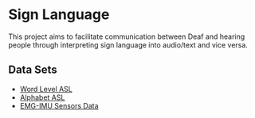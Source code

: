 # Sign Language

This project aims to facilitate communication between Deaf and hearing people through interpreting sign language into audio/text and vice versa.

## Data Sets
* [Word Level ASL](https://www.kaggle.com/datasets/risangbaskoro/wlasl-processed)
* [Alphabet ASL](https://www.kaggle.com/datasets/grassknoted/asl-alphabet)
* [EMG-IMU Sensors Data](https://www.kaggle.com/datasets/deepologylab/emgimu)
